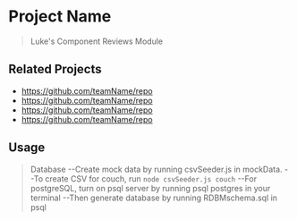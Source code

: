 # Project Name

> Luke's Component Reviews Module

## Related Projects

  - https://github.com/teamName/repo
  - https://github.com/teamName/repo
  - https://github.com/teamName/repo
  - https://github.com/teamName/repo


## Usage

> Database
--Create mock data by running csvSeeder.js in mockData.
--To create CSV for couch, run `node csvSeeder.js couch`
--For postgreSQL, turn on psql server by running psql postgres in your terminal
--Then generate database by running RDBMschema.sql in psql

<!-- ## Requirements

An `nvmrc` file is included if using [nvm](https://github.com/creationix/nvm).

- Node 6.13.0
- etc

## Development

### Installing Dependencies

From within the root directory:

```sh
npm install -g webpack
npm install
```

 -->